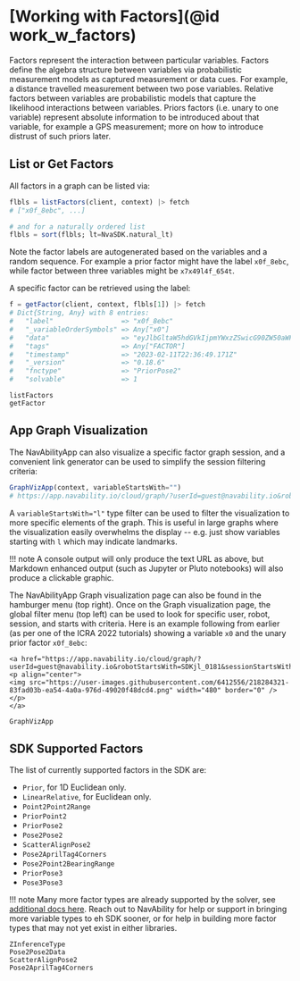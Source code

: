 # [Working with Factors](@id work_w_factors)

Factors represent the interaction between particular variables. Factors define the algebra structure between variables via probabilistic measurement models as captured measurement or data cues.  For example, a distance travelled measurement between two pose variables. Relative factors between variables are probabilistic models that capture the likelihood interactions between variables. Priors factors (i.e. unary to one variable) represent absolute information to be introduced about that variable, for example a GPS measurement; more on how to introduce distrust of such priors later.

## List or Get Factors

All factors in a graph can be listed via:
```julia
flbls = listFactors(client, context) |> fetch
# ["x0f_8ebc", ...]

# and for a naturally ordered list
flbls = sort(flbls; lt=NvaSDK.natural_lt)
```

Note the factor labels are autogenerated based on the variables and a random sequence.  For example a prior factor might have the label `x0f_8ebc`, while factor between three variables might be `x7x49l4f_654t`.

A specific factor can be retrieved using the label:
```julia
f = getFactor(client, context, flbls[1]) |> fetch
# Dict{String, Any} with 8 entries:
#   "label"                 => "x0f_8ebc"
#   "_variableOrderSymbols" => Any["x0"]
#   "data"                  => "eyJlbGltaW5hdGVkIjpmYWxzZSwicG90ZW50aWFsdXNlZCI6Z…
#   "tags"                  => Any["FACTOR"]
#   "timestamp"             => "2023-02-11T22:36:49.171Z"
#   "_version"              => "0.18.6"
#   "fnctype"               => "PriorPose2"
#   "solvable"              => 1
```

```@docs
listFactors
getFactor
```

## App Graph Visualization

The NavAbilityApp can also visualize a specific factor graph session, and a convenient link generator can be used to simplify the session filtering criteria:
```julia
GraphVizApp(context, variableStartsWith="")
# https://app.navability.io/cloud/graph/?userId=guest@navability.io&robotStartsWith=SDKjl_0181&sessionStartsWith=Tutorial1_af33&variableStartsWith
```

A `variableStartsWith="l"` type filter can be used to filter the visualization to more specific elements of the graph.  This is useful in large graphs where the visualization easily overwhelms the display -- e.g. just show variables starting with `l` which may indicate landmarks.

!!! note
    A console output will only produce the text URL as above, but Markdown enhanced output (such as Jupyter or Pluto notebooks) will also produce a clickable graphic.

The NavAbilityApp Graph visualization page can also be found in the hamburger menu (top right).  Once on the Graph visualization page, the global filter menu (top left) can be used to look for specific user, robot, session, and starts with criteria.  Here is an example following from earlier (as per one of the ICRA 2022 tutorials) showing a variable `x0` and the unary prior factor `x0f_8ebc`:

```@raw html
<a href="https://app.navability.io/cloud/graph/?userId=guest@navability.io&robotStartsWith=SDKjl_0181&sessionStartsWith=Tutorial1_af33&variableStartsWith">
<p align="center">
<img src="https://user-images.githubusercontent.com/6412556/218284321-83fad03b-ea54-4a0a-976d-49020f48dcd4.png" width="480" border="0" />
</p>
</a>
```

```@docs
GraphVizApp
```

## SDK Supported Factors

The list of currently supported factors in the SDK are:
- `Prior`, for 1D Euclidean only.
- `LinearRelative`, for Euclidean only.
- `Point2Point2Range`
- `PriorPoint2`
- `PriorPose2`
- `Pose2Pose2`
- `ScatterAlignPose2`
- `Pose2AprilTag4Corners`
- `Pose2Point2BearingRange`
- `PriorPose3`
- `Pose3Pose3`

!!! note
    Many more factor types are already supported by the solver, see [additional docs here](https://juliarobotics.org/Caesar.jl/latest/concepts/available_varfacs/).  Reach out to NavAbility for help or support in bringing more variable types to eh SDK sooner, or for help in building more factor types that may not yet exist in either libraries.

<!-- Prior
LinearRelative
Point2Point2Range
PriorPoint2
PriorPose2
PriorPose3
Pose3Pose3
Pose2Point2BearingRange
-->
```@docs
ZInferenceType
Pose2Pose2Data
ScatterAlignPose2
Pose2AprilTag4Corners
```